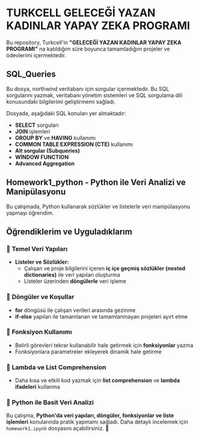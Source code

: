 # TURKCELL GELECEĞİ YAZAN KADINLAR YAPAY ZEKA PROGRAMI

Bu repository, Turkcell'in **"GELECEĞİ YAZAN KADINLAR YAPAY ZEKA PROGRAMI"** na katıldığım süre boyunca tamamladığım projeler ve ödevlerimi içermektedir.

## SQL_Queries

Bu dosya, northwind veritabanı için sorgular içermektedir. Bu SQL sorgularını yazmak, veritabanı yönetim sistemleri ve SQL sorgulama dili konusundaki bilgilerimi geliştirmemi sağladı. 

Dosyada, aşağıdaki SQL konuları yer almaktadır:
- **SELECT** sorguları
- **JOIN** işlemleri
- **GROUP BY** ve **HAVING** kullanımı
- **COMMON TABLE EXPRESSION (CTE)** kullanımı
- **Alt sorgular (Subqueries)**
- **WİNDOW FUNCTION**
- **Advanced Aggregation**

## Homework1_python - Python ile Veri Analizi ve Manipülasyonu

Bu çalışmada, Python kullanarak sözlükler ve listelerle veri manipülasyonu yapmayı öğrendim.

## Öğrendiklerim ve Uyguladıklarım

### 🔹 **Temel Veri Yapıları**
- **Listeler ve Sözlükler:**  
  - Çalışan ve proje bilgilerini içeren **iç içe geçmiş sözlükler (nested dictionaries)** ile veri yapıları oluşturma  
  - Listeler üzerinden **döngülerle** veri işleme  

### 🔹 **Döngüler ve Koşullar**
- **for** döngüsü ile çalışan verileri arasında gezinme  
- **if-else** yapıları ile tamamlanan ve tamamlanmayan projeleri ayırt etme  

### 🔹 **Fonksiyon Kullanımı**
- Belirli görevleri tekrar kullanabilir hale getirmek için **fonksiyonlar** yazma  
- Fonksiyonlara parametreler ekleyerek dinamik hale getirme  

### 🔹 **Lambda ve List Comprehension**
- Daha kısa ve etkili kod yazmak için **list comprehension** ve **lambda ifadeleri** kullanma  

### 🔹 **Python ile Basit Veri Analizi**

Bu çalışma, **Python'da veri yapıları, döngüler, fonksiyonlar ve liste işlemleri** konularında pratik yapmamı sağladı. Daha detaylı incelemek için `homework1.ipynb` dosyasını açabilirsiniz. 🚀

